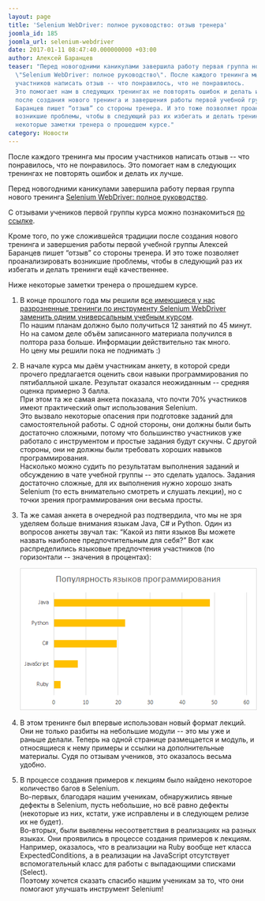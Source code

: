 ```yaml
---
layout: page
title: 'Selenium WebDriver: полное руководство: отзыв тренера'
joomla_id: 185
joomla_url: selenium-webdriver
date: 2017-01-11 08:47:40.000000000 +03:00
author: Алексей Баранцев
teaser: "Перед новогодними каникулами завершила работу первая группа нового тренинга
  \"Selenium WebDriver: полное руководство\". После каждого тренинга мы просим
  участников написать отзыв -- что понравилось, что не понравилось.
  Это помогает нам в следующих тренингах не повторять ошибок и делать их лучше. Кроме того, по уже сложившейся традиции
  после создания нового тренинга и завершения работы первой учебной группы Алексей
  Баранцев пишет “отзыв” со стороны тренера. И это тоже позволяет проанализировать
  возникшие проблемы, чтобы в следующий раз их избегать и делать тренинги ещё качественнее.</p>\r\n<p>Ниже
  некоторые заметки тренера о прошедшем курсе."
category: Новости
---
```

<p>После каждого тренинга мы просим участников написать отзыв -- что понравилось, что не понравилось. Это помогает нам в следующих тренингах не повторять ошибок и делать их лучше.</p>
<p>Перед новогодними каникулами завершила работу первая группа нового тренинга <a href="http://software-testing.ru/trainings/schedule?task=3&amp;cid=242">Selenium WebDriver: полное руководство</a>.</p>
<p>С отзывами учеников первой группы курса можно познакомиться <a href="http://software-testing.ru/forum/index.php?/topic/34218-selenium-webdriver-polnoe-rukovodstvo-otzyvy-uchastnikov-perv/" rel="alternate">по ссылке</a>.</p>
<p>Кроме того, по уже сложившейся традиции после создания нового тренинга и завершения работы первой учебной группы Алексей Баранцев пишет “отзыв” со стороны тренера. И это тоже позволяет проанализировать возникшие проблемы, чтобы в следующий раз их избегать и делать тренинги ещё качественнее.</p>
<p>Ниже некоторые заметки тренера о прошедшем курсе.</p>
<ol>
<li>
<p>В конце прошлого года мы решили в<a href="news/179-selenium-trainings.html">се имеющиеся у нас разрозненные тренинги по инструменту Selenium WebDriver заменить одним универсальным учебным курсом</a>.<br />По нашим планам должно было получиться 12 занятий по 45 минут. Но на самом деле объём записанного материала получился в полтора раза больше. Информации действительно так много.<br />Но цену мы решили пока не поднимать :)</p>
</li>
</ol>
<ol start="2">
<li>
<p>В начале курса мы даём участникам анкету, в которой среди прочего предлагается оценить свои навыки программирования по пятибалльной шкале. Результат оказался неожиданным -- средняя оценка примерно 3 балла.<br />При этом та же самая анкета показала, что почти 70% участников имеют практический опыт использования Selenium.<br />Это вызвало некоторые опасения при подготовке заданий для самостоятельной работы. С одной стороны, они должны были быть достаточно сложными, потому что большинство участников уже работало с инструментом и простые задания будут скучны. С другой стороны, они не должны были требовать хороших навыков программирования.<br />Насколько можно судить по результатам выполнения заданий и обсуждению в чате учебной группы -- это сделать удалось. Задания достаточно сложные, для их выполнения нужно хорошо знать Selenium (то есть внимательно смотреть и слушать лекции), но с точки зрения программирования они весьма просты.</p>
</li>
</ol>
<ol start="3">
<li>
<p>Та же самая анкета в очередной раз подтвердила, что мы не зря уделяем больше внимания языкам Java, C# и Python. Один из вопросов анкеты звучал так: “Какой из пяти языков Вы можете назвать наиболее предпочтительным для себя?” Вот как распределились языковые предпочтения участников (по горизонтали -- значения в процентах):</p>
<img src="images/blog/languages.png" alt="" /></li>
</ol>
<ol start="4">
<li>
<p>В этом тренинге был впервые использован новый формат лекций. Они не только разбиты на небольшие модули -- это мы уже и раньше делали. Теперь на одной странице размещается и модуль, и относящиеся к нему примеры и ссылки на дополнительные материалы. Судя по отзывам учеников, это оказалось весьма удобно.</p>
</li>
</ol>
<ol start="5">
<li>
<p>В процессе создания примеров к лекциям было найдено некоторое количество багов в Selenium.<br />Во-первых, благодаря нашим ученикам, обнаружились явные дефекты в Selenium, пусть небольшие, но всё равно дефекты (некоторые из них, кстати, уже исправлены и в следующем релизе их не будет).<br />Во-вторых, были выявлены несоответствия в реализациях на разных языках. Они проявились в процессе создания примеров к лекциям. Например, оказалось, что в реализации на Ruby вообще нет класса ExpectedConditions, а в реализации на JavaScript отсутствует вспомогательный класс для работы с выпадающими списками (Select).<br />Поэтому хочется сказать спасибо нашим ученикам за то, что они помогают улучшать инструмент Selenium!</p>
</li>
</ol>
